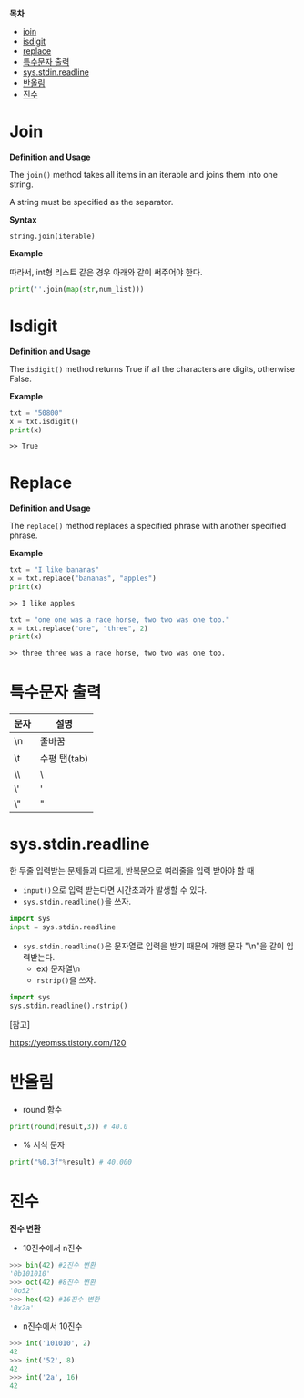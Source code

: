 **목차**

- [join](#join)
- [isdigit](#isdigit)
- [replace](#replace)
- [특수문자 출력](#특수문자-출력)
- [sys.stdin.readline](#sysstdinreadline)
- [반올림](#반올림)
- [진수](#진수)



# Join

**Definition and Usage**

The `join()` method takes all items in an iterable and joins them into one string.

A string must be specified as the separator.

**Syntax**

`string.join(iterable)`

**Example**

따라서, int형 리스트 같은 경우 아래와 같이 써주어야 한다.

```python
print(''.join(map(str,num_list)))
```





# Isdigit

**Definition and Usage**

The `isdigit()` method returns True if all the characters are digits, otherwise False.

**Example**

```python
txt = "50800"
x = txt.isdigit()
print(x)
```

```txt
>> True
```





# Replace

**Definition and Usage**

The `replace()` method replaces a specified phrase with another specified phrase.

**Example**

```python
txt = "I like bananas"
x = txt.replace("bananas", "apples")
print(x)
```

```txt
>> I like apples
```



```python
txt = "one one was a race horse, two two was one too."
x = txt.replace("one", "three", 2)
print(x)
```

```txt
>> three three was a race horse, two two was one too.
```





# 특수문자 출력

| 문자 | 설명         |
| ---- | ------------ |
| \n   | 줄바꿈       |
| \t   | 수평 탭(tab) |
| \\\\ | \            |
| \\'  | '            |
| \\"  | "            |





# sys.stdin.readline

한 두줄 입력받는 문제들과 다르게, 반복문으로 여러줄을 입력 받아야 할 때

- `input()`으로 입력 받는다면 시간초과가 발생할 수 있다.
- `sys.stdin.readline()`을 쓰자.

```python
import sys
input = sys.stdin.readline
```

- `sys.stdin.readline()`은 문자열로 입력을 받기 때문에 개행 문자 "\n"을 같이 입력받는다.
  - ex) 문자열\n 
  - `rstrip()`을 쓰자.

```python
import sys
sys.stdin.readline().rstrip()
```



[참고]

https://yeomss.tistory.com/120





# 반올림

- round 함수

```python
print(round(result,3)) # 40.0
```

- % 서식 문자

```python
print("%0.3f"%result) # 40.000
```





# 진수

**진수 변환**

- 10진수에서 n진수

```python
>>> bin(42) #2진수 변환
'0b101010'
>>> oct(42) #8진수 변환
'0o52'
>>> hex(42) #16진수 변환
'0x2a'
```

- n진수에서 10진수

```python
>>> int('101010', 2)
42
>>> int('52', 8)
42
>>> int('2a', 16)
42
```



